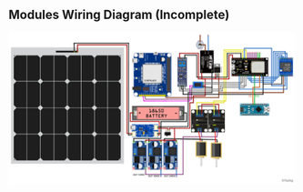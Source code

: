 ## Modules Wiring Diagram (Incomplete)

<img src="https://github.com/frenziopen/FrenziTech/blob/main/Documentation/V3%20-%20Documentation/ESP32_LoRa_Arduino.pdf" width="1200" />

## 

